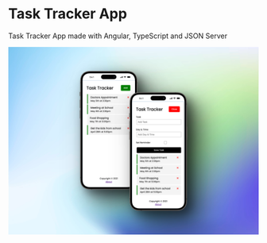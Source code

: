 # Task Tracker App

Task Tracker App made with Angular, TypeScript and JSON Server

![Task Tracker App](https://github.com/TwickE/ReadmeImages/blob/main/TaskTrackerApp.png?raw=true)
